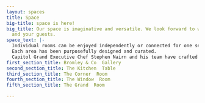 ```yaml
---
layout: spaces
title: Space
big-title: space is here!
big_title: Our space is imaginative and versatile. We look forward to welcoming you
  and your guests.
space_text: |-
  Individual rooms can be enjoyed independently or connected for one seamless event.
  Each area has been purposefully designed and curated.
  Capitol Grand Executive Chef Stephen Nairn and his team have crafted a selection of menus for your consideration.
first_section_title: Bromley & Co  Gallery
second_section_title: The Kitchen  Table
third_section_title: The Corner  Room
fourth_section_title: The Window  Room
fifth_section_title: The Grand  Room

---
```


